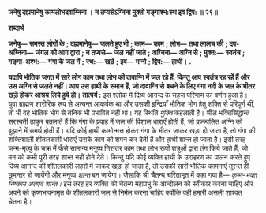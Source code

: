 **जनेषु दह्यमानेषु कामलोभदवाग्निना ।** **न तप्यसेऽग्निना मुक्तो गङ्गाश्भ:स्थ इव द्विप: ॥ २९॥** 

**शब्दार्थ** 

**जनेषु—** **समस्त लोगों के** **; दह्यमानेषु—** **जलते हुए भी** **; काम—** **काम** **; लोभ—** **तथा लालच की** **; दव-अग्निना—** **जंगल की आग** **द्वारा** **; न तप्यसे—** **जल नहीं जाते** **; अग्निना—** **अग्नि से** **; मुक्त:—** **स्वतंत्र** **; गङ्गा-अश्भ:—** **गंगा के जल में** **; स्थ:—** **खड़े** **; इव—** **मानो** **; द्विप:—** **हाथी।** **.** 

**यद्यपि भौतिक जगत में सारे लोग काम तथा लोभ की दावाग्नि में जल रहे हैं, किन्तु आप** **स्वतंत्र रह रहें हैं और उस अग्नि से जलते नहीं। आप उस हाथी के समान हैं, जो दावाग्नि से** **बचने के लिए गंगा नदी के जल के भीतर खड़े होकर आश्रय लिये हुये हो।** **तात्पर्य :** इस श्लोक में दिव्य आनन्द के सहज परिणाम का वर्णन हुआ है। युवा ब्राह्मण शारीरिक रूप से अत्यन्त आकर्षक था और उसकी इन्द्रियाँ भौतिक भोग हेतु शक्ति से परिपूर्ण थीं, तो भी वह भौतिक भोग से तनिक भी प्रभावित नहीं था। यह स्थिति *मुक्ति* कहलाती है। श्रील भक्तिसिद्धान्त सरस्वती ठाकुर बतलाते हैं कि गंगा के प्रवाह में जल की विशाल धाराएँ होती हैं, जो प्रज्ज्वलित अग्नि को बुझाने में समर्थ होती हैं। यदि कोई हाथी कामोन्मत्त होकर गंगा के भीतर जाकर खड़ा हो जाता है, तो गंगा की शक्तिशाली शीतलकारी धाराएँ उसके काम को शमन कर देती हैं और हाथी शान्त हो जाता है। इसी तरह जन्म-मृत्यु के चक्र में फँसे सामान्य मनुष्य निरन्तर काम तथा लोभ रूपी शत्रुओं द्वारा तंग किये जाते हैं, जो मन को कभी पूरी तरह शान्त नहीं होने देते। किन्तु यदि कोई व्यक्ति हाथी के उदाहरण का पालन करते हुए दिव्य आनन्द की शीतलकारी लहरों में जाकर खड़ा हो जाता है, तो उसकी सारी भौतिक कामनाएँ तुरन्त ही छूमन्तर हो जायेंगी और मनुष्य *शान्त* बन जायेगा। जैसाकि श्री चैतन्य चरितामृत में कहा गया है— *कृष्ण-भक्त निष्काम अतएव शान्त।* इस तरह हर व्यक्ति को चैतन्य महाप्रभु के आन्दोलन को स्वीकार करना चाहिए और अपने को कृष्णभावनामृत के शीतलकारी जल से निर्मल करना चाहिए क्योंकि वही हमारी असली शाश्वत चेतना है।  